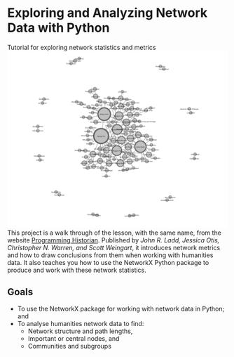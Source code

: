 # Exploring and Analyzing Network Data with Python
Tutorial for exploring network statistics and metrics
<img src="./resources/network-graph.png">
This project is a walk through of the lesson, with the same name, from the website [Programming Historian](https://programminghistorian.org/en/lessons/exploring-and-analyzing-network-data-with-python). Published by *John R. Ladd, Jessica Otis, Christopher N. Warren, and Scott Weingart*, it introduces network metrics and how to draw conclusions from them when working with humanities data. It also teaches you how to use the NetworkX Python package to produce and work with these network statistics.

## Goals
- To use the NetworkX package for working with network data in Python; and
- To analyse humanities network data to find:
  - Network structure and path lengths,
  - Important or central nodes, and
  - Communities and subgroups